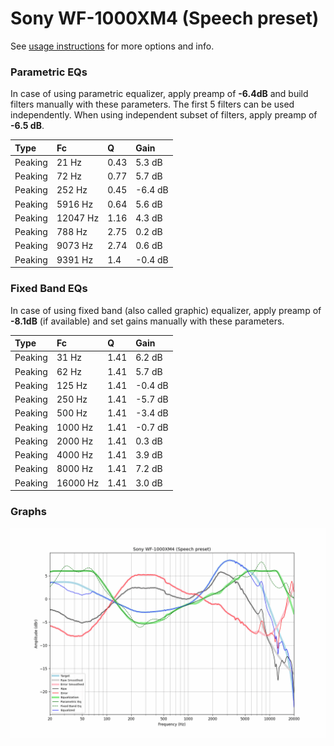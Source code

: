 # Sony WF-1000XM4 (Speech preset)
See [usage instructions](https://github.com/jaakkopasanen/AutoEq#usage) for more options and info.

### Parametric EQs
In case of using parametric equalizer, apply preamp of **-6.4dB** and build filters manually
with these parameters. The first 5 filters can be used independently.
When using independent subset of filters, apply preamp of **-6.5 dB**.

| Type    | Fc       |    Q | Gain    |
|:--------|:---------|:-----|:--------|
| Peaking | 21 Hz    | 0.43 | 5.3 dB  |
| Peaking | 72 Hz    | 0.77 | 5.7 dB  |
| Peaking | 252 Hz   | 0.45 | -6.4 dB |
| Peaking | 5916 Hz  | 0.64 | 5.6 dB  |
| Peaking | 12047 Hz | 1.16 | 4.3 dB  |
| Peaking | 788 Hz   | 2.75 | 0.2 dB  |
| Peaking | 9073 Hz  | 2.74 | 0.6 dB  |
| Peaking | 9391 Hz  | 1.4  | -0.4 dB |

### Fixed Band EQs
In case of using fixed band (also called graphic) equalizer, apply preamp of **-8.1dB**
(if available) and set gains manually with these parameters.

| Type    | Fc       |    Q | Gain    |
|:--------|:---------|:-----|:--------|
| Peaking | 31 Hz    | 1.41 | 6.2 dB  |
| Peaking | 62 Hz    | 1.41 | 5.7 dB  |
| Peaking | 125 Hz   | 1.41 | -0.4 dB |
| Peaking | 250 Hz   | 1.41 | -5.7 dB |
| Peaking | 500 Hz   | 1.41 | -3.4 dB |
| Peaking | 1000 Hz  | 1.41 | -0.7 dB |
| Peaking | 2000 Hz  | 1.41 | 0.3 dB  |
| Peaking | 4000 Hz  | 1.41 | 3.9 dB  |
| Peaking | 8000 Hz  | 1.41 | 7.2 dB  |
| Peaking | 16000 Hz | 1.41 | 3.0 dB  |

### Graphs
![](./Sony%20WF-1000XM4%20(Speech%20preset).png)